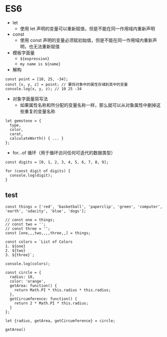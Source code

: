 # ES6
- let
    - 使用 let 声明的变量可以重新赋值，但是不能在同一作用域内重新声明
- const
    - 使用 const 声明的变量必须赋初始值，但是不能在同一作用域内重新声明，也无法重新赋值
- 模板字面量
    - `${expression}`
    - `my name is ${name}`
- 解构
```
const point = [10, 25, -34];
const [x, y, z] = point; // 要将对象中的属性存储到其中的变量
console.log(x, y, z); // 10 25 -34
```
- 对象字面量简写法
    - 如果属性名称和所分配的变量名称一样，那么就可以从对象属性中删掉这些重复的变量名称
```
let gemstone = {
  type,
  color,
  carat,
  calculateWorth() { ... }
};
```

- for...of 循环（用于循环访问任何可迭代的数据类型）
```
const digits = [0, 1, 2, 3, 4, 5, 6, 7, 8, 9];

for (const digit of digits) {
  console.log(digit);
}
```

##  test
```
const things = ['red', 'basketball', 'paperclip', 'green', 'computer', 'earth', 'udacity', 'blue', 'dogs'];

// const one = things;
// const two = '';
// const three = '';
const [one,,,two,,,,three,,] = things;

const colors = `List of Colors
1. ${one}
2. ${two}
3. ${three}`;

console.log(colors);
```
```
const circle = {
  radius: 10,
  color: 'orange',
  getArea: function() {
    return Math.PI * this.radius * this.radius;
  },
  getCircumference: function() {
    return 2 * Math.PI * this.radius;
  }
};

let {radius, getArea, getCircumference} = circle;

getArea()
```